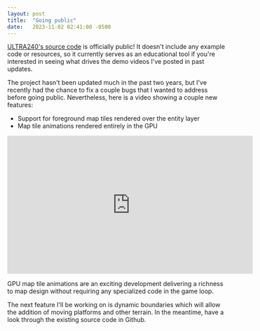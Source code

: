 ```yaml
---
layout: post
title:  "Going public"
date:   2023-11-02 02:41:00 -0500
---
```


[ULTRA240's source code](https://github.com/3snowp7im/ultra240) is officially
public! It doesn't include any example code or resources, so it currently serves
as an educational tool if you're interested in seeing what drives the demo
videos I've posted in past updates.

The project hasn't been updated much in the past two years, but I've recently
had the chance to fix a couple bugs that I wanted to address before going
public. Nevertheless, here is a video showing a couple new features:

* Support for foreground map tiles rendered over the entity layer
* Map tile animations rendered entirely in the GPU

<p><iframe width="560" height="315" src="https://www.youtube.com/embed/7x5fYmSHQqM?si=Kgq55uXIMLFE0x0W" title="YouTube video player" frameborder="0" allow="accelerometer; autoplay; clipboard-write; encrypted-media; gyroscope; picture-in-picture; web-share" allowfullscreen></iframe></p>

GPU map tile animations are an exciting development delivering a richness to
map design without requiring any specialized code in the game loop.

The next feature I'll be working on is dynamic boundaries which will allow
the addition of moving platforms and other terrain. In the meantime, have a
look through the existing source code in Github.
